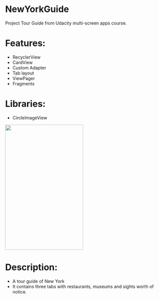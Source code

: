 # NewYorkGuide
Project Tour Guide from Udacity multi-screen apps course.
# Features:
* RecyclerView
* CardView
* Custom Adapter
* Tab layout
* ViewPager
* Fragments
# Libraries:
* CircleImageView

<img src="https://image.ibb.co/bAhNun/Screenshot_2018_03_26_19_26_15_789_com_example_kamil_newyorkguide.png" data-canonical-
src="https://gyazo.com/eb5c5741b6a9a16c692170a41a49c858.png" width="250" height="400" />

# Description:
* A tour guide of New York
* It contains three tabs with restaurants, museums and sights worth of notice.
